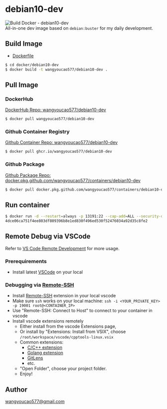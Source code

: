 # debian10-dev
![Build Docker - debian10-dev](https://github.com/wangyoucao577/containers/workflows/Build%20Docker%20-%20debian10-dev/badge.svg)    
All-in-one dev image based on `debian:buster` for my daily development.     

## Build Image
- [Dockerfile](./Dockerfile)

```bash
$ cd docker/debian10-dev
$ docker build -t wangyoucao577/debian10-dev .  
```

## Pull Image 
### DockerHub
[DockerHub Repo: wangyoucao577/debian10-dev](https://hub.docker.com/r/wangyoucao577/debian10-dev)    
```bash
$ docker pull wangyoucao577/debian10-dev
```

### Github Container Registry
[Github Container Repo: wangyoucao577/debian10-dev](https://github.com/users/wangyoucao577/packages/container/package/debian10-dev)
```bash
$ docker pull ghcr.io/wangyoucao577/debian10-dev
```

### Github Package
[Github Package Repo: docker.pkg.github.com/wangyoucao577/containers/debian10-dev](https://github.com/wangyoucao577/containers/packages/493706)

```bash
$ docker pull docker.pkg.github.com/wangyoucao577/containers/debian10-dev
```


## Run container

```bash
$ docker run -d --restart=always -p 13191:22 --cap-add=ALL --security-opt seccomp=unconfined wangyoucao577/debian10-dev
4dce06ca751f4ee803df809396b8e1ed830f496ed530f52476034a92d35c8fe2
```

## Remote Debug via VSCode
Refer to [VS Code Remote Development](https://code.visualstudio.com/docs/remote/remote-overview) for more usage.    

### Prerequirements

- Install latest [VSCode](https://code.visualstudio.com/) on your local 

### Debugging via [Remote-SSH](https://marketplace.visualstudio.com/items?itemName=ms-vscode-remote.remote-ssh)

- Install [Remote-SSH](https://marketplace.visualstudio.com/items?itemName=ms-vscode-remote.remote-ssh) extension in your local vscode 
- Make sure `ssh` works on your local machine: `ssh -i <YOUR_PRIVATE_KEY> -p 19001 root@<CONTAINER_IP>`
- Use "Remote-SSH: Connect to Host" to connect to your container in vscode
- Install vscode extensions remotely
  - Either install from the vscode Extensions page, 
  - Or install by "Extensions: Install from VSIX", choose `/root/workspace/vscode/cpptools-linux.vsix`
  - Common extensions:    
    - [C/C++ extension](https://marketplace.visualstudio.com/items?itemName=ms-vscode.cpptools)   
    - [Golang extension](https://marketplace.visualstudio.com/items?itemName=golang.go)
    - [GitLens](https://marketplace.visualstudio.com/items?itemName=eamodio.gitlens)
    - etc.    
  - "Open Folder", choose your project folder.    
  - Enjoy!    

## Author
wangyoucao577@gmail.com

